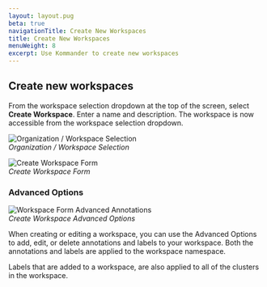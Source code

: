 ```yaml
---
layout: layout.pug
beta: true
navigationTitle: Create New Workspaces
title: Create New Workspaces
menuWeight: 8
excerpt: Use Kommander to create new workspaces
---
```


## Create new workspaces

From the workspace selection dropdown at the top of the screen, select **Create Workspace**. Enter a name and description. The workspace is now accessible from the workspace selection dropdown.

![Organization / Workspace Selection](/dkp/kommander/1.3/img/org-nav.png)
<br />_Organization / Workspace Selection_

![Create Workspace Form](/dkp/kommander/1.3/img/create-workspace.png)
<br />_Create Workspace Form_

### Advanced Options

![Workspace Form Advanced Annotations](/dkp/kommander/1.3/img/workspace-annotations.png)
<br />_Create Workspace Advanced Options_

When creating or editing a workspace, you can use the Advanced Options to add, edit, or delete annotations and labels to your workspace. Both the annotations and labels are applied to the workspace namespace.

Labels that are added to a workspace, are also applied to all of the clusters in the workspace.
